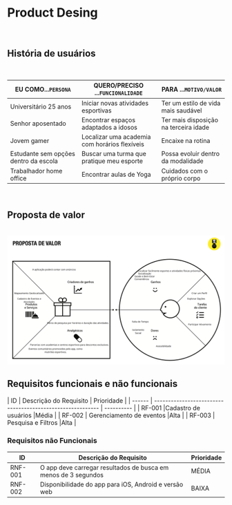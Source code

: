 <h1>Product Desing</h1><br>
<h2>História de usuários</h2><br>

| EU COMO...`PERSONA` | QUERO/PRECISO ...`FUNCIONALIDADE`        | PARA ...`MOTIVO/VALOR`               |
| --------------------- | ------------------------------------------ | -------------------------------------- |
| Universitário 25 anos  | Iniciar novas atividades esportivas      | Ter um estilo de vida mais saudável   |
| Senhor aposentado     |Encontrar espaços adaptados a idosos     |Ter mais disposição na terceira idade  |
| Jovem gamer     |Localizar uma academia com horários flexíveis     |Encaixe na rotina  |
| Estudante sem opções dentro da escola   |Buscar uma turma que pratique meu esporte|Possa evoluir dentro da modalidade|
| Trabalhador home office|Encontrar aulas de Yoga|Cuidados com o próprio corpo  |
<br>
<h2>Proposta de valor</h2><br>
<img src="images/propval.png"><br>
<h2>Requisitos funcionais e não funcionais</h2>
| ID     | Descrição do Requisito                                   | Prioridade |
| ------ | ---------------------------------------------------------- | ---------- |
| RF-001 |Cadastro de usuários |Média       |
| RF-002 | Gerenciamento de eventos |Alta     |
| RF-003 | Pesquisa e Filtros |Alta     |

### Requisitos não Funcionais

| ID      | Descrição do Requisito                                                              | Prioridade |
| ------- | ------------------------------------------------------------------------------------- | ---------- |
| RNF-001 | O app deve carregar resultados de busca em menos de 3 segundos | MÉDIA     |
| RNF-002 | Disponibilidade do app para iOS, Android e versão web    | BAIXA      |

